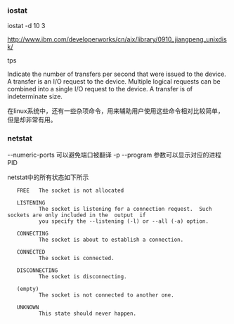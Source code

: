 ### iostat 


iostat -d 10 3

http://www.ibm.com/developerworks/cn/aix/library/0910_jiangpeng_unixdisk/

tps

Indicate the number of transfers per second that were issued to the device. A transfer is  an I/O  request  to  the  device.  Multiple  logical  requests can be combined into a single I/O request to the device. A transfer is of indeterminate size.

在linux系统中，还有一些杂项命令，用来辅助用户使用这些命令相对比较简单，但是却非常有用。

### netstat

--numeric-ports 可以避免端口被翻译
-p --program 参数可以显示对应的进程PID

netstat中的所有状态如下所示

       FREE   The socket is not allocated

       LISTENING
              The socket is listening for a connection request.  Such sockets are only included in the  output  if
              you specify the --listening (-l) or --all (-a) option.

       CONNECTING
              The socket is about to establish a connection.

       CONNECTED
              The socket is connected.

       DISCONNECTING
              The socket is disconnecting.

       (empty)
              The socket is not connected to another one.

       UNKNOWN
              This state should never happen.
